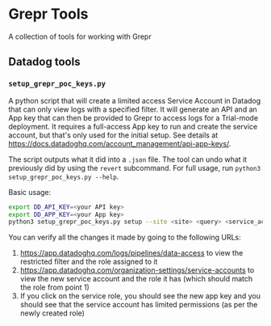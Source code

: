 # Grepr Tools
A collection of tools for working with Grepr

## Datadog tools

### `setup_grepr_poc_keys.py`
A python script that will create a limited access Service Account in Datadog that can only view logs with
a specified filter. It will generate an API and an App key that can then be provided to Grepr to access 
logs for a Trial-mode deployment. It requires a full-access App key to run and create the service account, but
that's only used for the initial setup. See details at https://docs.datadoghq.com/account_management/api-app-keys/.

The script outputs what it did into a `.json` file. The tool can undo what it previously did by using the `revert`
subcommand. For full usage, run `python3 setup_grepr_poc_keys.py --help`.

Basic usage:
```bash
export DD_API_KEY=<your API key>
export DD_APP_KEY=<your App key>
python3 setup_grepr_poc_keys.py setup --site <site> <query> <service_account_email>
```

You can verify all the changes it made by going to the following URLs:
1. https://app.datadoghq.com/logs/pipelines/data-access to view the restricted filter and the role assigned to it
2. https://app.datadoghq.com/organization-settings/service-accounts to view the new service account and the role it has (which should match the role from point 1)
3. If you click on the service role, you should see the new app key and you should see that the service account has limited permissions (as per the newly created role)
